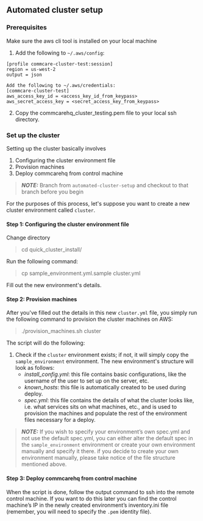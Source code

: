## Automated cluster setup

### Prerequisites
Make sure the aws cli tool is installed on your local machine

1) Add the following to `~/.aws/config`:

```
[profile commcare-cluster-test:session]
region = us-west-2
output = json

Add the following to ~/.aws/credentials:
[commcare-cluster-test]
aws_access_key_id = <access_key_id_from_keypass>
aws_secret_access_key = <secret_access_key_from_keypass>
```

2) Copy the commcarehq_cluster_testing.pem file to your local ssh directory. 


### Set up the cluster

Setting up the cluster basically involves
1) Configuring the cluster environment file
2) Provision machines
3) Deploy commcarehq from control machine

> **_NOTE:_** 
> Branch from `automated-cluster-setup` and checkout to that branch before you begin

For the purposes of this process, let's suppose you want to create a new cluster environment called `cluster`.

#### Step 1: Configuring the cluster environment file
Change directory 
> cd quick_cluster_install/

Run the following command:
> cp sample_environment.yml.sample cluster.yml 

Fill out the new environment's details.

#### Step 2: Provision machines

After you've filled out the details in this new `cluster.yml` file, you simply run the following command to provision
the cluster machines on AWS:
> ./provision_machines.sh cluster

The script will do the following:
1) Check if the `cluster` environment exists; if not, it will simply copy the `sample_environment` environment. 
   The new environment's structure will look as follows:
    - _install_config.yml_: this file contains basic configurations, like the username of the user to set up on the server, etc.
    - _known_hosts_: this file is automatically created to be used during deploy.
    - _spec.yml_: this file contains the details of what the cluster looks like, i.e. what services sits on what machines, etc., and is used to provision the machines and populate the rest of the environment files necessary for a deploy.

> **_NOTE:_** 
> If you wish to specify your environment’s own spec.yml and not use the default spec.yml, you can either alter the default spec in the `sample_environment` 
> environment or create your own environment manually and specify it there. if you decide to create your own environment manually, please take notice of the file structure mentioned above.

#### Step 3: Deploy commcarehq from control machine
When the script is done, follow the output command to ssh into the remote control machine. If you want to do this later you can find the control machine’s IP in the newly created environment’s inventory.ini file (remember, you will need to specify the `.pem` identity file).

